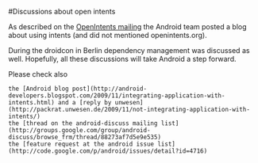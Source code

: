 #Discussions about open intents

As described on the [OpenIntents mailing](http://groups.google.com/group/openintents/browse_frm/thread/69f8a31ff31998d8#) the Android team posted a blog about using intents (and did not mentioned openintents.org).

During the droidcon in Berlin dependency management was discussed as well. Hopefully, all these discussions will take Android a step forward.

Please check also

    the [Android blog post](http://android-developers.blogspot.com/2009/11/integrating-application-with-intents.html) and a [reply by unwesen](http://packrat.unwesen.de/2009/11/not-integrating-application-with-intents/)
    the [thread on the android-discuss mailing list](http://groups.google.com/group/android-discuss/browse_frm/thread/88273af7d5e9e535)
    the [feature request at the android issue list](http://code.google.com/p/android/issues/detail?id=4716)
